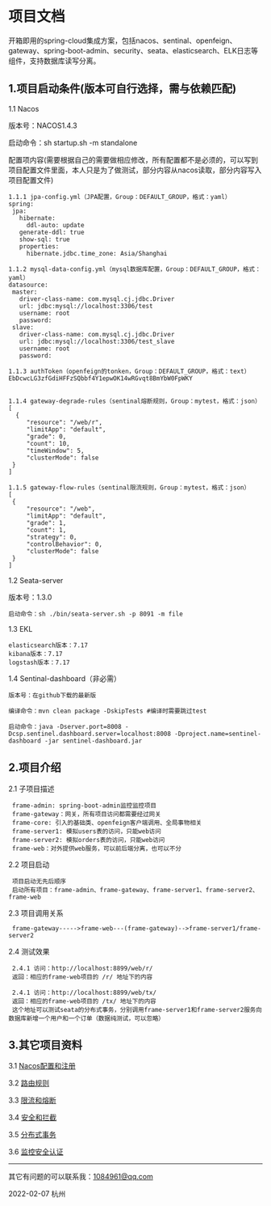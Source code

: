 # 项目文档
 开箱即用的spring-cloud集成方案，包括nacos、sentinal、openfeign、gateway、spring-boot-admin、security、seata、elasticsearch、ELK日志等组件，支持数据库读写分离。

1.项目启动条件(版本可自行选择，需与依赖匹配)
------------
  1.1 Nacos
  
   版本号：NACOS1.4.3
   
   启动命令：sh startup.sh -m standalone
   
   配置项内容(需要根据自己的需要做相应修改，所有配置都不是必须的，可以写到项目配置文件里面，本人只是为了做测试，部分内容从nacos读取，部分内容写入项目配置文件)
   ```
   1.1.1 jpa-config.yml（JPA配置，Group：DEFAULT_GROUP，格式：yaml）
   spring:
    jpa:
      hibernate:
        ddl-auto: update
      generate-ddl: true
      show-sql: true
      properties:
        hibernate.jdbc.time_zone: Asia/Shanghai
   
   1.1.2 mysql-data-config.yml（mysql数据库配置，Group：DEFAULT_GROUP，格式：yaml）
   datasource:
    master:
      driver-class-name: com.mysql.cj.jdbc.Driver
      url: jdbc:mysql://localhost:3306/test
      username: root
      password:
    slave:
      driver-class-name: com.mysql.cj.jdbc.Driver
      url: jdbc:mysql://localhost:3306/test_slave
      username: root
      password:
      
   1.1.3 authToken（openfeign的tonken，Group：DEFAULT_GROUP，格式：text）
   EbDcwcLG3zfGdiHFFzSQbbf4Y1epwOK14wRGvqt8BmYbW0FpWKY

   
   1.1.4 gateway-degrade-rules（sentinal熔断规则，Group：mytest，格式：json）
   [
     {
        "resource": "/web/r",
        "limitApp": "default",
        "grade": 0,
        "count": 10,
        "timeWindow": 5,
        "clusterMode": false
    }
   ]
   
   1.1.5 gateway-flow-rules（sentinal限流规则，Group：mytest，格式：json）
   [
    {
        "resource": "/web",
        "limitApp": "default",
        "grade": 1,
        "count": 1,
        "strategy": 0,
        "controlBehavior": 0,
        "clusterMode": false
    }
   ]
   ```
  1.2 Seata-server
  
  版本号：1.3.0
  ```
  启动命令：sh ./bin/seata-server.sh -p 8091 -m file
  ```
  
  1.3 EKL
  ```
  elasticsearch版本：7.17
  kibana版本：7.17
  logstash版本：7.17
  ```
 
  1.4 Sentinal-dashboard（非必需）
  ```
  版本号：在github下载的最新版
  
  编译命令：mvn clean package -DskipTests #编译时需要跳过test
  
  启动命令：java -Dserver.port=8008 -Dcsp.sentinel.dashboard.server=localhost:8008 -Dproject.name=sentinel-dashboard -jar sentinel-dashboard.jar
  ```
2.项目介绍
------------
 2.1 子项目描述
 
 ```
  frame-admin: spring-boot-admin监控监控项目
  frame-gateway：网关，所有项目访问都需要经过网关
  frame-core: 引入的基础类、openfeign客户端调用、全局事物相关
  frame-server1: 模拟users表的访问，只能web访问
  frame-server2: 模拟orders表的访问，只能web访问
  frame-web：对外提供web服务，可以前后端分离，也可以不分
 ```
 2.2 项目启动
 ```
  项目启动无先后顺序
  启动所有项目：frame-admin、frame-gateway、frame-server1、frame-server2、frame-web
 ```
 2.3 项目调用关系
 ```
  frame-gateway----->frame-web---(frame-gateway)-->frame-server1/frame-server2
 ```
 2.4 测试效果
 ```
  2.4.1 访问：http://localhost:8899/web/r/
  返回：相应的frame-web项目的 /r/ 地址下的内容
  
  2.4.1 访问：http://localhost:8899/web/tx/
  返回：相应的frame-web项目的 /tx/ 地址下的内容
  这个地址可以测试seata的分布式事务，分别调用frame-server1和frame-server2服务向数据库新增一个用户和一个订单（数据纯测试，可以忽略）
 ```
3.其它项目资料
------------
 3.1 [Nacos配置和注册](https://github.com/fancie/project-frame/wiki/1.-Nacos配置&注册)
 
 3.2 [路由规则](https://github.com/fancie/project-frame/wiki/2.-路由规则)

 3.3 [限流和熔断](https://github.com/fancie/project-frame/wiki/3.-限流&熔断)

 3.4 [安全和拦截](https://github.com/fancie/project-frame/wiki/4.-安全&拦截)
 
 3.5 [分布式事务](https://github.com/fancie/project-frame/wiki/5.-分布式事务)
 
 3.6 [监控安全认证](https://github.com/fancie/project-frame/wiki/6.-监控安全认证)


--------------
其它有问题的可以联系我：1084961@qq.com

2022-02-07 杭州
